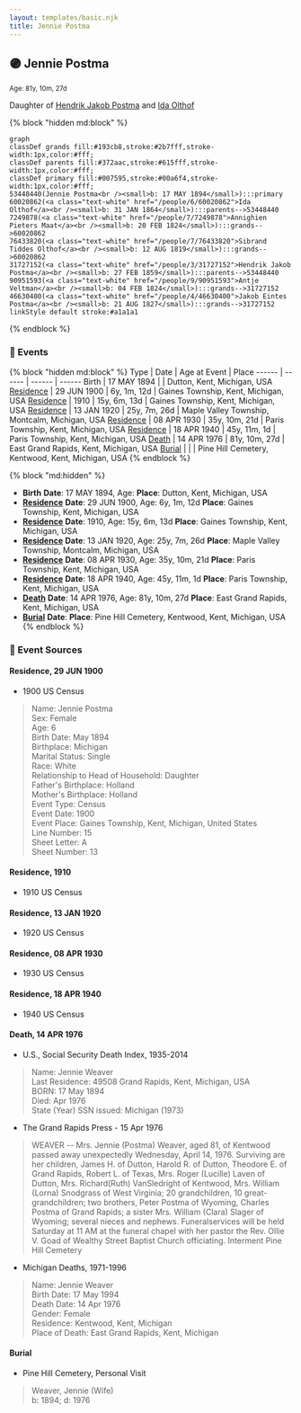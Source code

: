 ```yaml
---
layout: templates/basic.njk
title: Jennie Postma
---
```

## 🟣 Jennie Postma
<small>Age: 81y, 10m, 27d</small>

Daughter of [Hendrik Jakob Postma](/people/3/31727152) and [Ida Olthof](/people/6/60020862)

{% block "hidden md:block" %}
```mermaid
graph
classDef grands fill:#193cb8,stroke:#2b7fff,stroke-width:1px,color:#fff;
classDef parents fill:#372aac,stroke:#615fff,stroke-width:1px,color:#fff;
classDef primary fill:#007595,stroke:#00a6f4,stroke-width:1px,color:#fff;
53448440(Jennie Postma<br /><small>b: 17 MAY 1894</small>):::primary
60020862(<a class="text-white" href="/people/6/60020862">Ida Olthof</a><br /><small>b: 31 JAN 1864</small>):::parents-->53448440
7249878(<a class="text-white" href="/people/7/7249878">Annighien Pieters Maat</a><br /><small>b: 20 FEB 1824</small>):::grands-->60020862
76433820(<a class="text-white" href="/people/7/76433820">Sibrand Tiddes Olthof</a><br /><small>b: 12 AUG 1819</small>):::grands-->60020862
31727152(<a class="text-white" href="/people/3/31727152">Hendrik Jakob Postma</a><br /><small>b: 27 FEB 1859</small>):::parents-->53448440
90951593(<a class="text-white" href="/people/9/90951593">Antje Veltman</a><br /><small>b: 04 FEB 1824</small>):::grands-->31727152
46630400(<a class="text-white" href="/people/4/46630400">Jakob Eintes Postma</a><br /><small>b: 21 AUG 1827</small>):::grands-->31727152
linkStyle default stroke:#a1a1a1
```
{% endblock %}

### 📆 Events

{% block "hidden md:block" %}
Type | Date | Age at Event | Place
------ | ------ | ------ | ------
Birth | 17 MAY 1894 |  | Dutton, Kent, Michigan, USA
[Residence](#event-event-0) | 29 JUN 1900 | 6y, 1m, 12d | Gaines Township, Kent, Michigan, USA
[Residence](#event-event-1) | 1910 | 15y, 6m, 13d | Gaines Township, Kent, Michigan, USA
[Residence](#event-event-2) | 13 JAN 1920 | 25y, 7m, 26d | Maple Valley Township, Montcalm, Michigan, USA
[Residence](#event-event-3) | 08 APR 1930 | 35y, 10m, 21d | Paris Township, Kent, Michigan, USA
[Residence](#event-event-4) | 18 APR 1940 | 45y, 11m, 1d | Paris Township, Kent, Michigan, USA
[Death](#event-event-8) | 14 APR 1976 | 81y, 10m, 27d | East Grand Rapids, Kent, Michigan, USA
[Burial](#event-event-9) |  |  | Pine Hill Cemetery, Kentwood, Kent, Michigan, USA
{% endblock %}

{% block "md:hidden" %}
- **Birth**
**Date**: 17 MAY 1894, Age:
**Place**: Dutton, Kent, Michigan, USA
- **[Residence](#event-event-0)**
**Date**: 29 JUN 1900, Age: 6y, 1m, 12d
**Place**: Gaines Township, Kent, Michigan, USA
- **[Residence](#event-event-1)**
**Date**: 1910, Age: 15y, 6m, 13d
**Place**: Gaines Township, Kent, Michigan, USA
- **[Residence](#event-event-2)**
**Date**: 13 JAN 1920, Age: 25y, 7m, 26d
**Place**: Maple Valley Township, Montcalm, Michigan, USA
- **[Residence](#event-event-3)**
**Date**: 08 APR 1930, Age: 35y, 10m, 21d
**Place**: Paris Township, Kent, Michigan, USA
- **[Residence](#event-event-4)**
**Date**: 18 APR 1940, Age: 45y, 11m, 1d
**Place**: Paris Township, Kent, Michigan, USA
- **[Death](#event-event-8)**
**Date**: 14 APR 1976, Age: 81y, 10m, 27d
**Place**: East Grand Rapids, Kent, Michigan, USA
- **[Burial](#event-event-9)**
**Date**:
**Place**: Pine Hill Cemetery, Kentwood, Kent, Michigan, USA
{% endblock %}

### 📰 Event Sources

#### <a id="event-event-0"></a> Residence, 29 JUN 1900
* 1900 US Census
>   
  > Name: Jennie Postma  
  > Sex: Female  
  > Age: 6  
  > Birth Date: May 1894  
  > Birthplace: Michigan  
  > Marital Status: Single  
  > Race: White  
  > Relationship to Head of Household: Daughter  
  > Father's Birthplace: Holland  
  > Mother's Birthplace: Holland  
  > Event Type: Census  
  > Event Date: 1900  
  > Event Place: Gaines Township, Kent, Michigan, United States  
  > Line Number: 15  
  > Sheet Letter: A  
  > Sheet Number: 13

#### <a id="event-event-1"></a> Residence, 1910
* 1910 US Census

#### <a id="event-event-2"></a> Residence, 13 JAN 1920
* 1920 US Census

#### <a id="event-event-3"></a> Residence, 08 APR 1930
* 1930 US Census

#### <a id="event-event-4"></a> Residence, 18 APR 1940
* 1940 US Census

#### <a id="event-event-8"></a> Death, 14 APR 1976
* U.S., Social Security Death Index, 1935-2014
>   
  > Name: Jennie Weaver  
  > Last Residence: 49508 Grand Rapids, Kent, Michigan, USA  
  > BORN: 17 May 1894  
  > Died: Apr 1976  
  > State (Year) SSN issued: Michigan (1973)
* The Grand Rapids Press  - 15 Apr 1976
>   
  > WEAVER -- Mrs. Jennie (Postma) Weaver, aged 81, of Kentwood passed away unexpectedly Wednesday, April 14, 1976. Surviving are her children, James H. of Dutton, Harold R. of Dutton, Theodore E. of Grand Rapids, Robert L. of Texas, Mrs. Roger (Lucille) Laven of Dutton, Mrs. Richard(Ruth) VanSledright of Kentwood, Mrs. William (Lorna) Snodgrass of West Virginia; 20 grandchildren, 10 great-grandchildren; two brothers, Peter Postma of Wyoming, Charles Postma of Grand Rapids; a sister Mrs. William (Clara) Slager of Wyoming; several nieces and nephews. Funeralservices will be held Saturday at 11 AM at the funeral chapel with her pastor the Rev. Ollie V. Goad of Wealthy Street Baptist Church officiating. Interment Pine Hill Cemetery
* Michigan Deaths, 1971-1996
>   
  > Name:  Jennie Weaver  
  > Birth Date: 17 May 1994  
  > Death Date: 14 Apr 1976  
  > Gender: Female  
  > Residence: Kentwood, Kent, Michigan  
  > Place of Death: East Grand Rapids, Kent, Michigan

#### <a id="event-event-9"></a> Burial
* Pine Hill Cemetery, Personal Visit
>   
  > Weaver, Jennie (Wife)  
  > b: 1894; d: 1976
